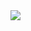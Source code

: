 <img src="https://camo.githubusercontent.com/6210ebd3120b3620440ed2fa981b86cf6dfeaa4a34ac66c029a3e0d0c4696eef/68747470733a2f2f6d65646961302e67697068792e636f6d2f6d656469612f76312e59326c6b505463354d4749334e6a4578654870344d6e4679596a5a3664445a7262484a6f4d47526865484a336348566b6158707a4d576c6c61326c366233527a616d396f62435a6c634431324d563970626e526c636d35686246396e61575a66596e6c666157516d593351395a772f697370456331323533333236632f67697068792e676966"/>
